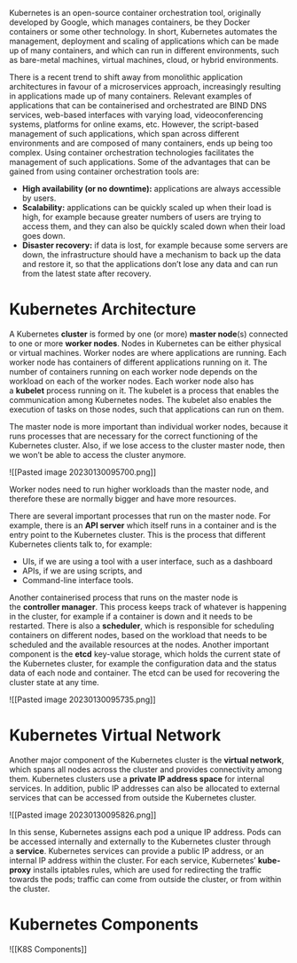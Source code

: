 Kubernetes is an open-source container orchestration tool, originally developed by Google, which manages containers, be they Docker containers or some other technology. In short, Kubernetes automates the management, deployment and scaling of applications which can be made up of many containers, and which can run in different environments, such as bare-metal machines, virtual machines, cloud, or hybrid environments.

There is a recent trend to shift away from monolithic application architectures in favour of a microservices approach, increasingly resulting in applications made up of many containers. Relevant examples of applications that can be containerised and orchestrated are BIND DNS services, web-based interfaces with varying load, videoconferencing systems, platforms for online exams, etc. However, the script-based management of such applications, which span across different environments and are composed of many containers, ends up being too complex. Using container orchestration technologies facilitates the management of such applications. Some of the advantages that can be gained from using container orchestration tools are:

- **High availability (or no downtime):** applications are always accessible by users.
- **Scalability:** applications can be quickly scaled up when their load is high, for example because greater numbers of users are trying to access them, and they can also be quickly scaled down when their load goes down.
- **Disaster recovery:** if data is lost, for example because some servers are down, the infrastructure should have a mechanism to back up the data and restore it, so that the applications don’t lose any data and can run from the latest state after recovery.

# Kubernetes Architecture

A Kubernetes **cluster** is formed by one (or more) **master node**(s) connected to one or more **worker nodes**. Nodes in Kubernetes can be either physical or virtual machines. Worker nodes are where applications are running. Each worker node has containers of different applications running on it. The number of containers running on each worker node depends on the workload on each of the worker nodes. Each worker node also has a **kubelet** process running on it. The kubelet is a process that enables the communication among Kubernetes nodes. The kubelet also enables the execution of tasks on those nodes, such that applications can run on them.

The master node is more important than individual worker nodes, because it runs processes that are necessary for the correct functioning of the Kubernetes cluster. Also, if we lose access to the cluster master node, then we won’t be able to access the cluster anymore.

![[Pasted image 20230130095700.png]]

Worker nodes need to run higher workloads than the master node, and therefore these are normally bigger and have more resources.

There are several important processes that run on the master node. For example, there is an **API server** which itself runs in a container and is the entry point to the Kubernetes cluster. This is the process that different Kubernetes clients talk to, for example:

-   UIs, if we are using a tool with a user interface, such as a dashboard
-   APIs, if we are using scripts, and
-   Command-line interface tools.

Another containerised process that runs on the master node is the **controller manager**. This process keeps track of whatever is happening in the cluster, for example if a container is down and it needs to be restarted. There is also a **scheduler**, which is responsible for scheduling containers on different nodes, based on the workload that needs to be scheduled and the available resources at the nodes. Another important component is the **etcd** key-value storage, which holds the current state of the Kubernetes cluster, for example the configuration data and the status data of each node and container. The etcd can be used for recovering the cluster state at any time.

![[Pasted image 20230130095735.png]]

# Kubernetes Virtual Network

Another major component of the Kubernetes cluster is the **virtual network**, which spans all nodes across the cluster and provides connectivity among them. Kubernetes clusters use a **private IP address space** for internal services. In addition, public IP addresses can also be allocated to external services that can be accessed from outside the Kubernetes cluster.

![[Pasted image 20230130095826.png]]

In this sense, Kubernetes assigns each pod a unique IP address. Pods can be accessed internally and externally to the Kubernetes cluster through a **service**. Kubernetes services can provide a public IP address, or an internal IP address within the cluster. For each service, Kubernetes’ **kube-proxy** installs iptables rules, which are used for redirecting the traffic towards the pods; traffic can come from outside the cluster, or from within the cluster.

# Kubernetes Components

![[K8S Components]]

